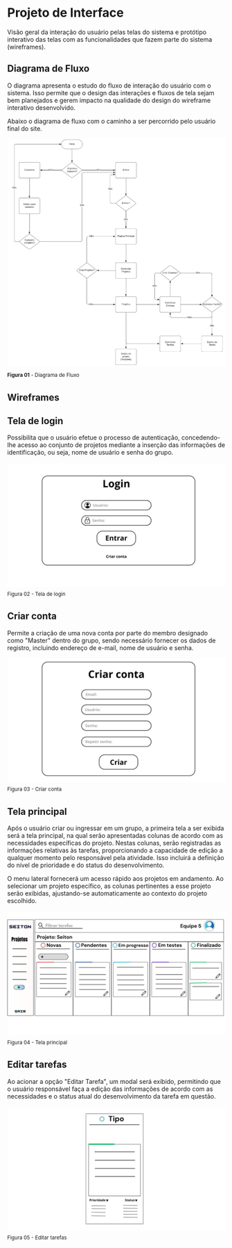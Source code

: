
# Projeto de Interface

Visão geral da interação do usuário pelas telas do sistema e protótipo interativo das telas com as funcionalidades que fazem parte do sistema (wireframes).

## Diagrama de Fluxo

O diagrama apresenta o estudo do fluxo de interação do usuário com o sistema. Isso permite que o design das interações e fluxos de tela sejam bem planejados e gerem impacto na qualidade do design do wireframe interativo desenvolvido.

Abaixo o diagrama de fluxo com o caminho a ser percorrido pelo usuário final do site.

![Diagrama de Fluxo](img/DiagramaFluxo3.jpeg) <sub> **Figura 01** - Diagrama de Fluxo <sub>

## Wireframes

## Tela de login

Possibilita que o usuário efetue o processo de autenticação, concedendo-lhe acesso ao conjunto de projetos mediante a inserção das informações de identificação, ou seja, nome de usuário e senha do grupo.
<br><br>
![Exemplo de Wireframe](img/login1.jpg) <sub> Figura 02 - Tela de login <sub>

## Criar conta

Permite a criação de uma nova conta por parte do membro designado como "Master" dentro do grupo, sendo necessário fornecer os dados de registro, incluindo endereço de e-mail, nome de usuário e senha.
<br><br>
![Exemplo de Wireframe](img/criar_usuario2.jpg) <sub> Figura 03 - Criar conta <sub>


## Tela principal

Após o usuário criar ou ingressar em um grupo, a primeira tela a ser exibida será a tela principal, na qual serão apresentadas colunas de acordo com as necessidades específicas do projeto. Nestas colunas, serão registradas as informações relativas às tarefas, proporcionando a capacidade de edição a qualquer momento pelo responsável pela atividade. Isso incluirá a definição do nível de prioridade e do status do desenvolvimento.

O menu lateral fornecerá um acesso rápido aos projetos em andamento. Ao selecionar um projeto específico, as colunas pertinentes a esse projeto serão exibidas, ajustando-se automaticamente ao contexto do projeto escolhido.
<br><br>
![Exemplo de Wireframe](img/tela_principal1.jpg) <sub> Figura 04 - Tela principal <sub>


## Editar tarefas

Ao acionar a opção "Editar Tarefa", um modal será exibido, permitindo que o usuário responsável faça a edição das informações de acordo com as necessidades e o status atual do desenvolvimento da tarefa em questão.
<br><br>
![Exemplo de Wireframe](img/editar_tarefa1.jpg) <sub> Figura 05 - Editar tarefas <sub>

<!-- São protótipos usados em design de interface para sugerir a estrutura de um site web e seu relacionamentos entre suas páginas. Um wireframe web é uma ilustração semelhante do layout de elementos fundamentais na interface.
 
> **Links Úteis**:
> - [Protótipos vs Wireframes](https://www.nngroup.com/videos/prototypes-vs-wireframes-ux-projects/)
> - [Ferramentas de Wireframes](https://rockcontent.com/blog/wireframes/)
> - [MarvelApp](https://marvelapp.com/developers/documentation/tutorials/)
> - [Figma](https://www.figma.com/)
> - [Adobe XD](https://www.adobe.com/br/products/xd.html#scroll)
> - [Axure](https://www.axure.com/edu) (Licença Educacional)
> - [InvisionApp](https://www.invisionapp.com/) (Licença Educacional) -->
